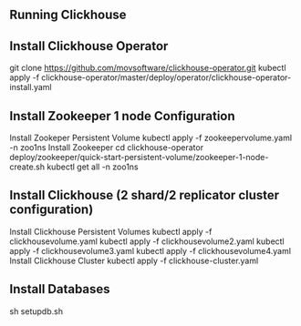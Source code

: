 Running Clickhouse
-----------------

Install Clickhouse Operator
-------------------------------
git clone https://github.com/movsoftware/clickhouse-operator.git
kubectl apply -f clickhouse-operator/master/deploy/operator/clickhouse-operator-install.yaml

Install Zookeeper 1 node Configuration
--------------------------------------
Install Zookeper Persistent Volume
kubectl apply -f zookeepervolume.yaml -n zoo1ns
Install Zookeeper
cd clickhouse-operator
deploy/zookeeper/quick-start-persistent-volume/zookeeper-1-node-create.sh
kubectl get all -n zoo1ns

Install Clickhouse (2 shard/2 replicator cluster configuration)
------------------
Install Clickhouse Persistent Volumes
kubectl apply -f clickhousevolume.yaml 
kubectl apply -f clickhousevolume2.yaml 
kubectl apply -f clickhousevolume3.yaml 
kubectl apply -f clickhousevolume4.yaml 
Install Clickhouse Cluster
kubectl apply -f clickhouse-cluster.yaml 

Install Databases
-----------------
sh setupdb.sh
